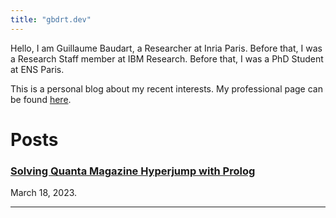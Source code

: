 ```yaml
---
title: "gbdrt.dev"
---
```


Hello, I am Guillaume Baudart, a Researcher at Inria Paris.
Before that, I was a Research Staff member at IBM Research.
Before that, I was a PhD Student at ENS Paris.

This is a personal blog about my recent interests.
My professional page can be found [here](https://guillaume.baudart.eu).


# Posts

### [Solving Quanta Magazine Hyperjump with Prolog](230318_hyperjump.html) 
March 18, 2023.

------------------------------------
